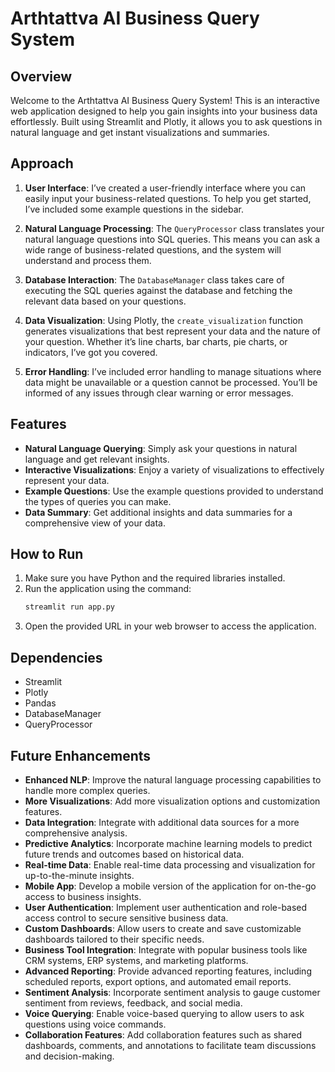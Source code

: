 # Arthtattva AI Business Query System

## Overview
Welcome to the Arthtattva AI Business Query System! This is an interactive web application designed to help you gain insights into your business data effortlessly. Built using Streamlit and Plotly, it allows you to ask questions in natural language and get instant visualizations and summaries.

## Approach
1. **User Interface**: I’ve created a user-friendly interface where you can easily input your business-related questions. To help you get started, I’ve included some example questions in the sidebar.

2. **Natural Language Processing**: The `QueryProcessor` class translates your natural language questions into SQL queries. This means you can ask a wide range of business-related questions, and the system will understand and process them.

3. **Database Interaction**: The `DatabaseManager` class takes care of executing the SQL queries against the database and fetching the relevant data based on your questions.

4. **Data Visualization**: Using Plotly, the `create_visualization` function generates visualizations that best represent your data and the nature of your question. Whether it’s line charts, bar charts, pie charts, or indicators, I’ve got you covered.

5. **Error Handling**: I’ve included error handling to manage situations where data might be unavailable or a question cannot be processed. You’ll be informed of any issues through clear warning or error messages.

## Features
- **Natural Language Querying**: Simply ask your questions in natural language and get relevant insights.
- **Interactive Visualizations**: Enjoy a variety of visualizations to effectively represent your data.
- **Example Questions**: Use the example questions provided to understand the types of queries you can make.
- **Data Summary**: Get additional insights and data summaries for a comprehensive view of your data.

## How to Run
1. Make sure you have Python and the required libraries installed.
2. Run the application using the command:
   ```bash
   streamlit run app.py
   ```
3. Open the provided URL in your web browser to access the application.

## Dependencies
- Streamlit
- Plotly
- Pandas
- DatabaseManager 
- QueryProcessor 

## Future Enhancements
- **Enhanced NLP**: Improve the natural language processing capabilities to handle more complex queries.
- **More Visualizations**: Add more visualization options and customization features.
- **Data Integration**: Integrate with additional data sources for a more comprehensive analysis.
- **Predictive Analytics**: Incorporate machine learning models to predict future trends and outcomes based on historical data.
- **Real-time Data**: Enable real-time data processing and visualization for up-to-the-minute insights.
- **Mobile App**: Develop a mobile version of the application for on-the-go access to business insights.
- **User Authentication**: Implement user authentication and role-based access control to secure sensitive business data.
- **Custom Dashboards**: Allow users to create and save customizable dashboards tailored to their specific needs.
- **Business Tool Integration**: Integrate with popular business tools like CRM systems, ERP systems, and marketing platforms.
- **Advanced Reporting**: Provide advanced reporting features, including scheduled reports, export options, and automated email reports.
- **Sentiment Analysis**: Incorporate sentiment analysis to gauge customer sentiment from reviews, feedback, and social media.
- **Voice Querying**: Enable voice-based querying to allow users to ask questions using voice commands.
- **Collaboration Features**: Add collaboration features such as shared dashboards, comments, and annotations to facilitate team discussions and decision-making.
